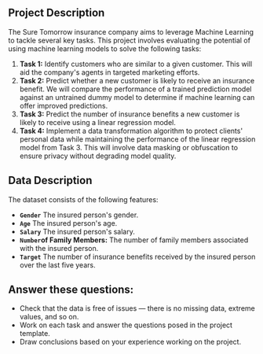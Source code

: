 ## Project Description

The Sure Tomorrow insurance company aims to leverage Machine Learning to tackle several key tasks. This project involves evaluating the potential of using machine learning models to solve the following tasks:

1. **Task 1:** Identify customers who are similar to a given customer. This will aid the company's agents in targeted marketing efforts.
2. **Task 2:** Predict whether a new customer is likely to receive an insurance benefit. We will compare the performance of a trained prediction model against an untrained dummy model to determine if machine learning can offer improved predictions.
3. **Task 3:** Predict the number of insurance benefits a new customer is likely to receive using a linear regression model.
4. **Task 4:** Implement a data transformation algorithm to protect clients' personal data while maintaining the performance of the linear regression model from Task 3. This will involve data masking or obfuscation to ensure privacy without degrading model quality.

## Data Description

The dataset consists of the following features:

- **`Gender`** The insured person's gender.
- **`Age`** The insured person's age.
- **`Salary`** The insured person's salary.
- **`Number`of Family Members:** The number of family members associated with the insured person.
- **`Target`** The number of insurance benefits received by the insured person over the last five years.

## Answer these questions:
- Check that the data is free of issues — there is no missing data, extreme values, and so on.
- Work on each task and answer the questions posed in the project template.
- Draw conclusions based on your experience working on the project.

